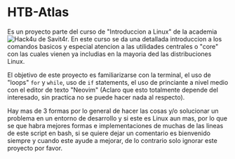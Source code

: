 # HTB-Atlas

Es un proyecto parte del curso de "Introduccion a Linux" de la academia ![Hack4u](https://hack4u.io) de Savit4r. En este curso se da una detallada introduccion a los comandos basicos y especial atencion a las utilidades centrales o "core" con las cuales vienen ya includias en la mayoria ded las distribuciones Linux.

El objetivo de este proyecto es familiarizarse con la terminal, el uso de "loops" `for` y `while`, uso de `if` statements, el uso de princiante a nivel medio con el editor de texto "Neovim" (Aclaro que esto totalmente depende del interesado, sin practica no se puede hacer nada al respecto).

Hay mas de 3 formas por lo general de hacer las cosas y/o solucionar un problema en un entorno de desarrollo y si este es Linux aun mas, por lo que se que habra mejores formas e implementaciones de muchas de las lineas de este script en bash, si se quiere dejar un comentario es bienvenido siempre y cuando este ayude a mejorar, de lo contrario solo ignorar este proyecto por favor.
